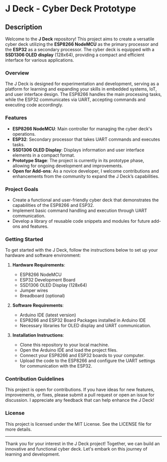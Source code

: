# J Deck - Cyber Deck Prototype

## Description

Welcome to the **J Deck** repository! This project aims to create a versatile cyber deck utilizing the **ESP8266 NodeMCU** as the primary processor and the **ESP32** as a secondary processor. The cyber deck is equipped with a **SSD1306 OLED display** (128x64), providing a compact and efficient interface for various applications.

### Overview

The J Deck is designed for experimentation and development, serving as a platform for learning and expanding your skills in embedded systems, IoT, and user interface design. The ESP8266 handles the main processing tasks, while the ESP32 communicates via UART, accepting commands and executing code accordingly.

### Features

- **ESP8266 NodeMCU**: Main controller for managing the cyber deck's operations.
- **ESP32**: Secondary processor that takes UART commands and executes tasks.
- **SSD1306 OLED Display**: Displays information and user interface elements in a compact format.
- **Prototype Stage**: The project is currently in its prototype phase, allowing for ongoing development and improvements.
- **Open for Add-ons**: As a novice developer, I welcome contributions and enhancements from the community to expand the J Deck’s capabilities.

### Project Goals

- Create a functional and user-friendly cyber deck that demonstrates the capabilities of the ESP8266 and ESP32.
- Implement basic command handling and execution through UART communication.
- Develop a library of reusable code snippets and modules for future add-ons and features.

### Getting Started

To get started with the J Deck, follow the instructions below to set up your hardware and software environment:

1. **Hardware Requirements**:
   - ESP8266 NodeMCU
   - ESP32 Development Board
   - SSD1306 OLED Display (128x64)
   - Jumper wires
   - Breadboard (optional)

2. **Software Requirements**:
   - Arduino IDE (latest version)
   - ESP8266 and ESP32 Board Packages installed in Arduino IDE
   - Necessary libraries for OLED display and UART communication.

3. **Installation Instructions**:
   - Clone this repository to your local machine.
   - Open the Arduino IDE and load the project files.
   - Connect your ESP8266 and ESP32 boards to your computer.
   - Upload the code to the ESP8266 and configure the UART settings for communication with the ESP32.

### Contribution Guidelines

This project is open for contributions. If you have ideas for new features, improvements, or fixes, please submit a pull request or open an issue for discussion. I appreciate any feedback that can help enhance the J Deck!

### License

This project is licensed under the MIT License. See the LICENSE file for more details.

---

Thank you for your interest in the J Deck project! Together, we can build an innovative and functional cyber deck. Let's embark on this journey of learning and development.
